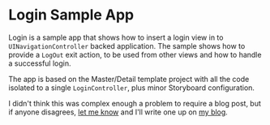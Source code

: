 # Login Sample App

Login is a sample app that shows how to insert a login view in to `UINavigationController` backed application. The sample shows how to provide a `LogOut` exit action, to be used from other views and how to handle a successful login.

The app is based on the Master/Detail template project with all the code isolated to a single `LoginController`, plus minor Storyboard configuration.

I didn't think this was complex enough a problem to require a blog post, but if anyone disagrees, [let me know](http://twitter.com/pj_) and I'll write one up on [my blog](http://blog.paulj.me).